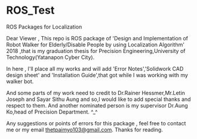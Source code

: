 # ROS_Test
ROS Packages for Localization 

Dear Viewer , 
This repo is ROS package of 'Design and Implementation of Robot Walker for Elderly/Disable People by using Localization Algorithm' 2018
,that is my graduation thesis for Precision Engineering,University of Technology(Yatanapon Cyber City).

In here , I'll place all my works and will add 'Error Notes','Solidwork CAD design sheet' and 'Installation Guide',that got while I was working with my walker bot.

And some parts of my work need to credit to Dr.Rainer Hessmer,Mr.Letin Joseph and Sayar Sithu Aung and so,I would like to add special thanks and respect to them.
And another nominated person is my supervisor Dr.Aung Ko,head of Precision Department. ^_^ 

Any suggestions or points of errors for this package , feel free to contact me or my email thetpaimyo103@gmail.com. 
Thanks for reading. 
